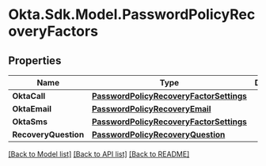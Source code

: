# Okta.Sdk.Model.PasswordPolicyRecoveryFactors

## Properties

Name | Type | Description | Notes
------------ | ------------- | ------------- | -------------
**OktaCall** | [**PasswordPolicyRecoveryFactorSettings**](PasswordPolicyRecoveryFactorSettings.md) |  | [optional] 
**OktaEmail** | [**PasswordPolicyRecoveryEmail**](PasswordPolicyRecoveryEmail.md) |  | [optional] 
**OktaSms** | [**PasswordPolicyRecoveryFactorSettings**](PasswordPolicyRecoveryFactorSettings.md) |  | [optional] 
**RecoveryQuestion** | [**PasswordPolicyRecoveryQuestion**](PasswordPolicyRecoveryQuestion.md) |  | [optional] 

[[Back to Model list]](../README.md#documentation-for-models) [[Back to API list]](../README.md#documentation-for-api-endpoints) [[Back to README]](../README.md)

